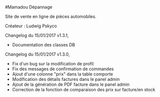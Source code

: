 #Mamadou Dépannage

Site de vente en ligne de pièces automobiles.

Créateur : Ludwig Pskyco

Changelog du 15/01/2017 v1.3.1,
- Documentation des classes DB

Changelog du 15/01/2017 v1.3.0,

- Fix d'un bug sur la modification de profil
- Fix des messages de confirmation de commandes
- Ajout d'une colonne "prix" dans la table comporte
- Modification des détails factures dans le panel admin
- Ajout de la génération de PDF facture dans le panel admin
- Correction de la fonction de comparaison des prix sur facture/en stock